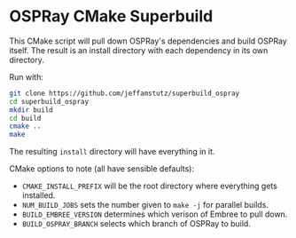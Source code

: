 # OSPRay CMake Superbuild

This CMake script will pull down OSPRay's dependencies and build OSPRay itself.
The result is an install directory with each dependency in its own directory.

Run with:

```bash
git clone https://github.com/jeffamstutz/superbuild_ospray
cd superbuild_ospray
mkdir build
cd build
cmake ..
make
```

The resulting `install` directory will have everything in it.

CMake options to note (all have sensible defaults):

- `CMAKE_INSTALL_PREFIX` will be the root directory where everything gets installed.
- `NUM_BUILD_JOBS` sets the number given to `make -j` for parallel builds.
- `BUILD_EMBREE_VERSION` determines which verison of Embree to pull down.
- `BUILD_OSPRAY_BRANCH` selects which branch of OSPRay to build.


